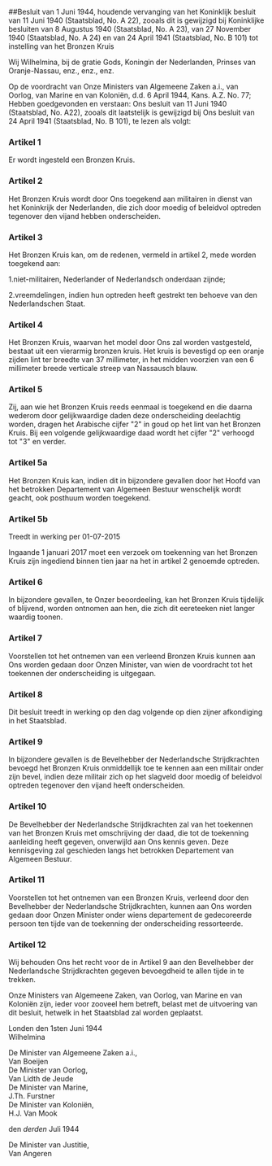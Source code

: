 <meta http-equiv='Content-Type' content='text/html; charset=utf-8' />

##Besluit van 1 Juni 1944, houdende vervanging van het Koninklijk besluit van 11 Juni 1940 (Staatsblad, No. A 22), zooals dit is gewijzigd bij Koninklijke besluiten van 8 Augustus 1940 (Staatsblad, No. A 23), van 27 November 1940 (Staatsblad, No. A 24) en van 24 April 1941 (Staatsblad, No. B 101) tot instelling van het Bronzen Kruis

Wij Wilhelmina, bij de gratie Gods, Koningin der Nederlanden, Prinses van Oranje-Nassau, enz., enz., enz. 

Op de voordracht van Onze Ministers van Algemeene Zaken a.i., van Oorlog, van Marine en van Koloniën, d.d. 6 April 1944, Kans. A.Z. No. 77;
Hebben goedgevonden en verstaan: Ons besluit van 11 Juni 1940 (Staatsblad, No. A22), zooals dit laatstelijk is gewijzigd bij Ons besluit van 24 April 1941 (Staatsblad, No. B 101), te lezen als volgt:   

### Artikel  1  

Er wordt ingesteld een Bronzen Kruis. 

### Artikel  2  

Het Bronzen Kruis wordt door Ons toegekend aan militairen in dienst van het Koninkrijk der Nederlanden, die zich door moedig of beleidvol optreden tegenover den vijand hebben onderscheiden. 

### Artikel  3  

Het Bronzen Kruis kan, om de redenen, vermeld in artikel 2, mede worden toegekend aan:

1.niet-militairen, Nederlander of Nederlandsch onderdaan zijnde;

2.vreemdelingen, indien hun optreden heeft gestrekt ten behoeve van den Nederlandschen Staat. 

### Artikel  4  

Het Bronzen Kruis, waarvan het model door Ons zal worden vastgesteld, bestaat uit een vierarmig bronzen kruis. Het kruis is bevestigd op een oranje zijden lint ter breedte van 37 millimeter, in het midden voorzien van een 6 millimeter breede verticale streep van Nassausch blauw. 

### Artikel  5  

Zij, aan wie het Bronzen Kruis reeds eenmaal is toegekend en die daarna wederom door gelijkwaardige daden deze onderscheiding deelachtig worden, dragen het Arabische cijfer "2" in goud op het lint van het Bronzen Kruis. Bij een volgende gelijkwaardige daad wordt het cijfer "2" verhoogd tot "3" en verder. 

### Artikel  5a  

Het Bronzen Kruis kan, indien dit in bijzondere gevallen door het Hoofd van het betrokken Departement van Algemeen Bestuur wenschelijk wordt geacht, ook posthuum worden toegekend.

### Artikel  5b  
Treedt in werking per 01-07-2015 

Ingaande 1 januari 2017 moet een verzoek om toekenning van het Bronzen Kruis zijn ingediend binnen tien jaar na het in artikel 2 genoemde optreden. 

### Artikel  6  

In bijzondere gevallen, te Onzer beoordeeling, kan het Bronzen Kruis tijdelijk of blijvend, worden ontnomen aan hen, die zich dit eereteeken niet langer waardig toonen. 

### Artikel  7  

Voorstellen tot het ontnemen van een verleend Bronzen Kruis kunnen aan Ons worden gedaan door Onzen Minister, van wien de voordracht tot het toekennen der onderscheiding is uitgegaan. 

### Artikel  8  

Dit besluit treedt in werking op den dag volgende op dien zijner afkondiging in het Staatsblad. 

### Artikel  9  

In bijzondere gevallen is de Bevelhebber der Nederlandsche Strijdkrachten bevoegd het Bronzen Kruis onmiddellijk toe te kennen aan een militair onder zijn bevel, indien deze militair zich op het slagveld door moedig of beleidvol optreden tegenover den vijand heeft onderscheiden.

### Artikel  10  

De Bevelhebber der Nederlandsche Strijdkrachten zal van het toekennen van het Bronzen Kruis met omschrijving der daad, die tot de toekenning aanleiding heeft gegeven, onverwijld aan Ons kennis geven. Deze kennisgeving zal geschieden langs het betrokken Departement van Algemeen Bestuur.

### Artikel  11  

Voorstellen tot het ontnemen van een Bronzen Kruis, verleend door den Bevelhebber der Nederlandsche Strijdkrachten, kunnen aan Ons worden gedaan door Onzen Minister onder wiens departement de gedecoreerde persoon ten tijde van de toekenning der onderscheiding ressorteerde.

### Artikel  12  

Wij behouden Ons het recht voor de in Artikel 9 aan den Bevelhebber der Nederlandsche Strijdkrachten gegeven bevoegdheid te allen tijde in te trekken.

Onze Ministers van Algemeene Zaken, van Oorlog, van Marine en van Koloniën zijn, ieder voor zooveel hem betreft, belast met de uitvoering van dit besluit, hetwelk in het Staatsblad zal worden geplaatst.   

Londen 
den 1sten Juni 1944  
Wilhelmina  

De Minister van Algemeene Zaken a.i.,  
Van Boeijen  
De Minister van Oorlog,  
Van Lidth de Jeude  
De Minister van Marine,  
J.Th. Furstner  
De Minister van Koloniën,  
H.J. Van Mook   

den *derden* Juli 1944 

De Minister van Justitie,  
Van Angeren    
